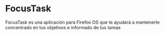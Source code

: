 FocusTask
=========

FocusTask es una aplicación para Firefox OS que te ayudará a mantenerte concentrado en tus objetivos e informado de tus tareas
